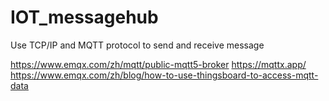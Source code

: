 # IOT_messagehub
Use TCP/IP and MQTT protocol to send and receive message

<https://www.emqx.com/zh/mqtt/public-mqtt5-broker>
<https://mqttx.app/>
<https://www.emqx.com/zh/blog/how-to-use-thingsboard-to-access-mqtt-data>
